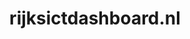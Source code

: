 ---
layout: post
title:  "rijksictdashboard.nl"
internal_url:  "/dutchgov/rijksictdashboard.nl.html"
categories: dutchgov
---